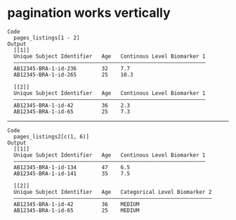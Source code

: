 # pagination works vertically

    Code
      pages_listings[1 - 2]
    Output
      [[1]]
      Unique Subject Identifier   Age   Continous Level Biomarker 1
      —————————————————————————————————————————————————————————————
      AB12345-BRA-1-id-236        32    7.7                        
      AB12345-BRA-1-id-265        25    10.3                       
      
      [[2]]
      Unique Subject Identifier   Age   Continous Level Biomarker 1
      —————————————————————————————————————————————————————————————
      AB12345-BRA-1-id-42         36    2.3                        
      AB12345-BRA-1-id-65         25    7.3                        
      

---

    Code
      pages_listings2[c(1, 6)]
    Output
      [[1]]
      Unique Subject Identifier   Age   Continous Level Biomarker 1
      —————————————————————————————————————————————————————————————
      AB12345-BRA-1-id-134        47    6.5                        
      AB12345-BRA-1-id-141        35    7.5                        
      
      [[2]]
      Unique Subject Identifier   Age   Categorical Level Biomarker 2
      ———————————————————————————————————————————————————————————————
      AB12345-BRA-1-id-42         36    MEDIUM                       
      AB12345-BRA-1-id-65         25    MEDIUM                       
      

